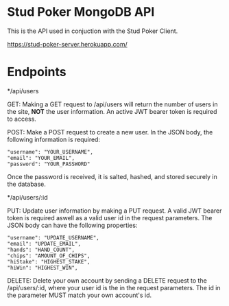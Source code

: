 # Stud Poker MongoDB API

This is the API used in conjuction with the Stud Poker Client.

https://stud-poker-server.herokuapp.com/

# Endpoints

*/api/users

  GET: Making a GET request to /api/users will return the number of users in the site, <b>NOT</b> the user information. An active JWT bearer token is required to access.

  POST: Make a POST request to create a new user. In the JSON body, the following information is required:

    "username": "YOUR_USERNAME",
    "email": "YOUR_EMAIL",
    "password": "YOUR_PASSWORD"

  Once the password is received, it is salted, hashed, and stored securely in the database.

*/api/users/:id

  PUT: Update user information by making a PUT request. A valid JWT bearer token is required aswell as a valid user id in the request parameters. The JSON body can have the following properties:

    "username": "UPDATE_USERNAME",
    "email": "UPDATE_EMAIL",
    "hands": "HAND_COUNT",
    "chips": "AMOUNT_OF_CHIPS",
    "hiStake": "HIGHEST_STAKE",
    "hiWin": "HIGHEST_WIN",

  DELETE: Delete your own account by sending a DELETE request to the /api/users/:id, where your user id is the in the request parameters. The id in the parameter MUST match your own account's id.
